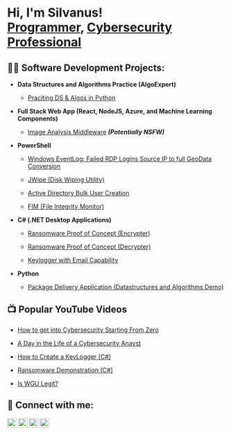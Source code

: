 <h1>Hi, I'm Silvanus! <br/><a href="https://github.com/Silvokyda">Programmer</a>, <a href="https://www.linkedin.com/in/joshmadakor/">Cybersecurity Professional</a></h1>

<h2>👨‍💻 Software Development Projects:</h2>

- <b>Data Structures and Algorithms Practice (AlgoExpert)</b>

  - [Praciting DS & Algos in Python](https://github.com/joshmadakor1/Algorithms-Practice)

- <b>Full Stack Web App (React, NodeJS, Azure, and Machine Learning Components)</b>

  - [Image Analysis Middleware](https://github.com/joshmadakor1/4chan-Image-Analysis-Middleware-C964) <b><i>(Potentially NSFW)</b></i>

- <b>PowerShell</b>

  - [Windows EventLog: Failed RDP Logins Source IP to full GeoData Conversion](https://github.com/joshmadakor1/Sentinel-Lab)

  - [JWipe (Disk Wiping Utility)](https://github.com/joshmadakor1/Jwipe.PowerShell)

  - [Active Directory Bulk User Creation](https://github.com/joshmadakor1/AD_PS)

  - [FIM (File Integrity Monitor)](https://github.com/joshmadakor1/PowerShell-Integrity-FIM)

- <b>C# (.NET Desktop Applications)</b>

  - [Ransomware Proof of Concept (Encrypter)](https://github.com/joshmadakor1/EncrypterPOC)

  - [Ransomware Proof of Concept (Decrypter)](https://github.com/joshmadakor1/DecrypterPOC)

  - [Keylogger with Email Capability](https://github.com/joshmadakor1/Key-Logger-With-Email)

- <b>Python</b>

  - [Package Delivery Application (Datastructures and Algorithms Demo)](https://github.com/joshmadakor1/Package-Delivery-Pathfinding-Algorithm)

<h2>📺 Popular YouTube Videos</h2>

- [How to get into Cybersecurity Starting From Zero](https://www.youtube.com/watch?v=a83ASGn_V_s)

- [A Day in the Life of a Cybersecurity Anayst](https://www.youtube.com/watch?v=uHy3oM7NnoU)

- [How to Create a KeyLogger (C#)](https://www.youtube.com/watch?v=N-L9hklSlNk)

- [Ransomware Demonstration (C#)](https://www.youtube.com/watch?v=OfvdQeh79s0)

- [Is WGU Legit?](https://www.youtube.com/watch?v=E2MwRWxDBkA)

<h2> 🤳 Connect with me:</h2>

[<img align="left" alt="JoshMadakor | Facebook" width="22px" src="https://cdn.jsdelivr.net/npm/simple-icons@v3/icons/youtube.svg" />][facebook]

[<img align="left" alt="JoshMadakor | Twitter" width="22px" src="https://cdn.jsdelivr.net/npm/simple-icons@v3/icons/twitter.svg" />][twitter]

[<img align="left" alt="JoshMadakor | LinkedIn" width="22px" src="https://cdn.jsdelivr.net/npm/simple-icons@v3/icons/linkedin.svg" />][linkedin]

[<img align="left" alt="JoshMadakor | Instagram" width="22px" src="https://cdn.jsdelivr.net/npm/simple-icons@v3/icons/instagram.svg" />][instagram]

[twitter]: https://twitter.com/joshmadakor

[facebook]: https://www.youtube.com/c/joshmadakor

[instagram]: https://www.instagram.com/joshmadakor/

[linkedin]: https://linkedin.com/in/joshmadakor

<!--

**joshmadakor1/joshmadakor1** is a ✨ _special_ ✨ repository because its `README.md` (this file) appears on your GitHub profile.

Here are some ideas to get you started:

- 🔭 I’m currently working on ...

- 🌱 I’m currently learning ...

- 👯 I’m looking to collaborate on ...

- 🤔 I’m looking for help with ...

- 💬 Ask me about ...

- 📫 How to reach me: ...

- 😄 Pronouns: ...

- ⚡ Fun fact: ...

-->
